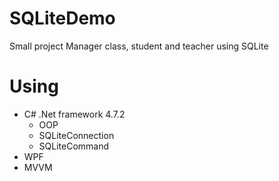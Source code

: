 # SQLiteDemo
Small project Manager class, student and teacher using SQLite

# Using
- C# .Net framework 4.7.2
  * OOP
  * SQLiteConnection
  * SQLiteCommand
- WPF
- MVVM

